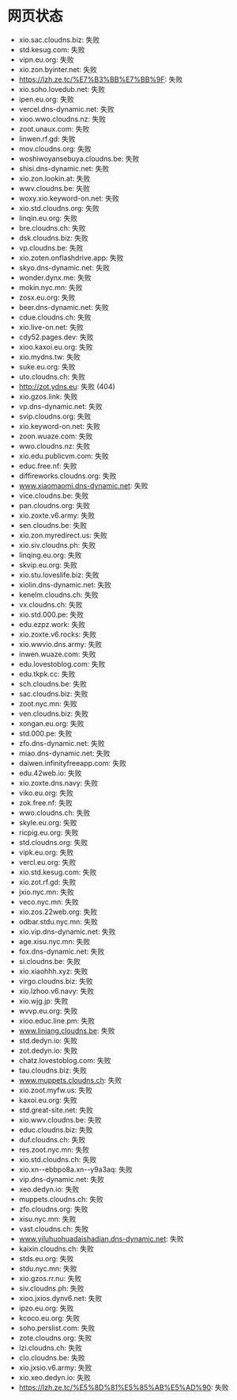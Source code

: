 # 网页状态
- xio.sac.cloudns.biz: 失败
- std.kesug.com: 失败
- vipn.eu.org: 失败
- xio.zon.byinter.net: 失败
- https://lzh.ze.tc/%E7%B3%BB%E7%BB%9F: 失败
- xio.soho.lovedub.net: 失败
- ipen.eu.org: 失败
- vercel.dns-dynamic.net: 失败
- xioo.wwo.cloudns.nz: 失败
- zoot.unaux.com: 失败
- linwen.rf.gd: 失败
- mov.cloudns.org: 失败
- woshiwoyansebuya.cloudns.be: 失败
- shisi.dns-dynamic.net: 失败
- xio.zon.lookin.at: 失败
- wwv.cloudns.be: 失败
- woxy.xio.keyword-on.net: 失败
- xio.std.cloudns.org: 失败
- linqin.eu.org: 失败
- bre.cloudns.ch: 失败
- dsk.cloudns.biz: 失败
- vp.cloudns.be: 失败
- xio.zoten.onflashdrive.app: 失败
- skyo.dns-dynamic.net: 失败
- wonder.dynx.me: 失败
- mokin.nyc.mn: 失败
- zosx.eu.org: 失败
- beer.dns-dynamic.net: 失败
- cdue.cloudns.ch: 失败
- xio.live-on.net: 失败
- cdy52.pages.dev: 失败
- xioo.kaxoi.eu.org: 失败
- xio.mydns.tw: 失败
- suke.eu.org: 失败
- uto.cloudns.ch: 失败
- http://zot.ydns.eu: 失败 (404)
- xio.gzos.link: 失败
- vp.dns-dynamic.net: 失败
- svip.cloudns.org: 失败
- xio.keyword-on.net: 失败
- zoon.wuaze.com: 失败
- wwo.cloudns.nz: 失败
- xio.edu.publicvm.com: 失败
- educ.free.nf: 失败
- diffireworks.cloudns.org: 失败
- www.xiaomaomi.dns-dynamic.net: 失败
- vice.cloudns.be: 失败
- pan.cloudns.org: 失败
- xio.zoxte.v6.army: 失败
- sen.cloudns.be: 失败
- xio.zon.myredirect.us: 失败
- xio.siv.cloudns.ph: 失败
- linqing.eu.org: 失败
- skvip.eu.org: 失败
- xio.stu.loveslife.biz: 失败
- xiolin.dns-dynamic.net: 失败
- kenelm.cloudns.ch: 失败
- vx.cloudns.ch: 失败
- xio.std.000.pe: 失败
- edu.ezpz.work: 失败
- xio.zoxte.v6.rocks: 失败
- xio.wwvio.dns.army: 失败
- inwen.wuaze.com: 失败
- edu.lovestoblog.com: 失败
- edu.tkpk.cc: 失败
- sch.cloudns.be: 失败
- sac.cloudns.biz: 失败
- zoot.nyc.mn: 失败
- ven.cloudns.biz: 失败
- xongan.eu.org: 失败
- std.000.pe: 失败
- zfo.dns-dynamic.net: 失败
- miao.dns-dynamic.net: 失败
- daiwen.infinityfreeapp.com: 失败
- edu.42web.io: 失败
- xio.zoxte.dns.navy: 失败
- viko.eu.org: 失败
- zok.free.nf: 失败
- wwo.cloudns.ch: 失败
- skyle.eu.org: 失败
- ricpig.eu.org: 失败
- std.cloudns.org: 失败
- vipk.eu.org: 失败
- vercl.eu.org: 失败
- xio.std.kesug.com: 失败
- xio.zot.rf.gd: 失败
- jxio.nyc.mn: 失败
- veco.nyc.mn: 失败
- xio.zos.22web.org: 失败
- odbar.stdu.nyc.mn: 失败
- xio.vip.dns-dynamic.net: 失败
- age.xisu.nyc.mn: 失败
- fox.dns-dynamic.net: 失败
- si.cloudns.be: 失败
- xio.xiaohhh.xyz: 失败
- virgo.cloudns.biz: 失败
- xio.lzhoo.v6.navy: 失败
- xio.wjg.jp: 失败
- wvvp.eu.org: 失败
- xioo.educ.line.pm: 失败
- www.liniang.cloudns.be: 失败
- std.dedyn.io: 失败
- zot.dedyn.io: 失败
- chatz.lovestoblog.com: 失败
- tau.cloudns.biz: 失败
- www.muppets.cloudns.ch: 失败
- xio.zoot.myfw.us: 失败
- kaxoi.eu.org: 失败
- std.great-site.net: 失败
- xio.wwv.cloudns.be: 失败
- educ.cloudns.biz: 失败
- duf.cloudns.ch: 失败
- res.zoot.nyc.mn: 失败
- xio.std.cloudns.ch: 失败
- xio.xn--ebbpo8a.xn--y9a3aq: 失败
- vip.dns-dynamic.net: 失败
- xeo.dedyn.io: 失败
- muppets.cloudns.ch: 失败
- zfo.cloudns.org: 失败
- xisu.nyc.mn: 失败
- vast.cloudns.ch: 失败
- www.yiluhuohuadaishadian.dns-dynamic.net: 失败
- kaixin.cloudns.ch: 失败
- stds.eu.org: 失败
- stdu.nyc.mn: 失败
- xio.gzos.rr.nu: 失败
- siv.cloudns.ph: 失败
- xioo.jxios.dynv6.net: 失败
- ipzo.eu.org: 失败
- kcoco.eu.org: 失败
- soho.perslist.com: 失败
- zote.cloudns.org: 失败
- lzi.cloudns.ch: 失败
- clo.cloudns.be: 失败
- xio.jxsio.v6.army: 失败
- xio.xeo.dedyn.io: 失败
- https://lzh.ze.tc/%E5%8D%81%E5%85%AB%E5%AD%90: 失败
